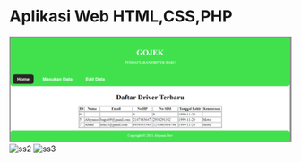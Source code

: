 # Aplikasi Web HTML,CSS,PHP

![ss1](image.png)
![ss2](3c00ade1-7d8d-4b9d-bc81-fc9887982ec6.jpeg)
![ss3](8e365307-f4f1-4ae6-b2c1-8d3fa791076e.jpeg)
